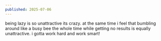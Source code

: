 ```yaml
---
published: 2025-07-06
---
```


being lazy is so unattractive its crazy. at the same time i feel that bumbling around like a busy bee the whole time while getting no results is equally unattractive. i gotta work hard and work smart!